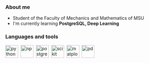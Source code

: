 ### About me
- Student of the Faculty of Mechanics and Mathematics of MSU
- I'm currently learning **PostgreSQL, Deep Learning**


### Languages and tools
<img src="https://cdn.jsdelivr.net/gh/devicons/devicon@latest/icons/python/python-original.svg" title='python' width=40 height=40 />&nbsp;
<img src="https://cdn.jsdelivr.net/gh/devicons/devicon@latest/icons/numpy/numpy-original-wordmark.svg" title='np' width=40 height=40 />&nbsp;
<img src="https://cdn.jsdelivr.net/gh/devicons/devicon@latest/icons/postgresql/postgresql-original.svg" title='postgresql' width=40 height=40 />&nbsp;
<img src="https://cdn.jsdelivr.net/gh/devicons/devicon@latest/icons/scikitlearn/scikitlearn-original.svg" title='scikit' width=40 height=40 />&nbsp;
<img src="https://cdn.jsdelivr.net/gh/devicons/devicon@latest/icons/matplotlib/matplotlib-original.svg" title='matplot' width=40 height=40 />&nbsp;
<img src="https://cdn.jsdelivr.net/gh/devicons/devicon@latest/icons/pandas/pandas-original.svg" title='pd' width=40 height=40 />&nbsp;
          
          
          
      
          




<!--
**fedotov-fedor/fedotov-fedor** is a ✨ _special_ ✨ repository because its `README.md` (this file) appears on your GitHub profile.

Here are some ideas to get you started:

- 🔭 I’m currently working on ...
- 🌱 I’m currently learning ...
- 👯 I’m looking to collaborate on ...
- 🤔 I’m looking for help with ...
- 💬 Ask me about ...
- 📫 How to reach me: ...
- 😄 Pronouns: ...
- ⚡ Fun fact: ...
-->
